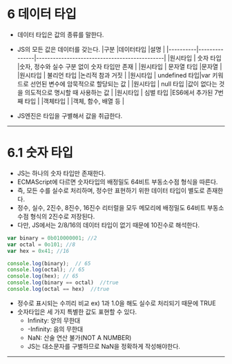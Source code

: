 # 6 데이터 타입
- 데이터 타입은 값의 종류를 말한다.
- JS의 모든 값은 데이터를 갖는다.
|구분       |데이터타입      |설명                                          |
|----------|---------------|----------------------------------------------|
|원시타입   | 숫자 타입      |숫자, 정수와 실수 구분 없이 숫자 타입만 존재     |
|원시타입   | 문자열 타입    |문자열                                        |
|원시타입   | 불리언 타입    |논리적 참과 거짓                               |
|원시타입   | undefined 타입|var 키워드로 선언된 변수에 암묵적으로 할당되는 값 |
|원시타입   | null  타입    |값이 없다는 것을 의도적으로 명시할 때 사용하는 값 |
|원시타입   | 심벌 타입     |ES6에서 추가된 7번째 타입                       |
|객체타입   |              |객체, 함수, 배열 등                             |

- JS엔진은 타입을 구별해서 값을 취급한다.

---

# 6.1 숫자 타입
- JS는 하나의 숫자 타입만 존재한다.
- ECMAScript에 다르면 숫자타입의 배정밀도 64비트 부동소수점 형식을 따른다. 
- 즉, 모든 수를 실수로 처리하며, 정수만 표현하기 위한 데이터 타입이 별도로 존재한다.
- 정수, 실수, 2진수, 8진수, 16진수 리터럴을 모두 메모리에 배정밀도 64비트 부동소수점 형식의 2진수로 저장된다. 
- 다만, JS에서는 2/8/16의 데이터 타입이 없기 때문에 10진수로 해석한다.

```js
var binary = 0b010000001; //2
var octal = 0o101; //8
var hex = 0x41; //16

console.log(binary);  // 65
console.log(octal); // 65
console.log(hex); // 65
console.log(binary == octal)  //true
console.log(octal == hex)  //true
```
- 정수로 표시되는 수끼리 비교 ex) 1과 1.0을 해도 실수로 처리되기 때문에 TRUE
- 숫자타입은 세 가지 특별한 값도 표현할 수 있다.
  - Infinity: 양의 무한대
  - -Infinity: 음의 무한대
  - NaN: 산술 연산 불가(NOT A NUMBER) 
  - JS는 대소문자를 구별하므로 NaN을 정확하게 작성해야한다.
---

